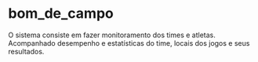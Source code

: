 # bom_de_campo
O sistema consiste em fazer monitoramento dos times e atletas. Acompanhado desempenho e estatísticas do time, locais dos jogos e seus resultados. 

